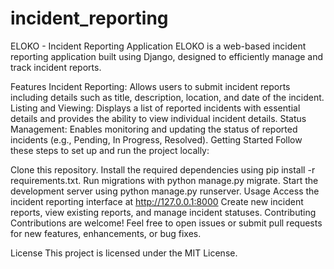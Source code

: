 # incident_reporting
ELOKO - Incident Reporting Application
ELOKO is a web-based incident reporting application built using Django, designed to efficiently manage and track incident reports.

Features
Incident Reporting: Allows users to submit incident reports including details such as title, description, location, and date of the incident.
Listing and Viewing: Displays a list of reported incidents with essential details and provides the ability to view individual incident details.
Status Management: Enables monitoring and updating the status of reported incidents (e.g., Pending, In Progress, Resolved).
Getting Started
Follow these steps to set up and run the project locally:

Clone this repository.
Install the required dependencies using pip install -r requirements.txt.
Run migrations with python manage.py migrate.
Start the development server using python manage.py runserver.
Usage
Access the incident reporting interface at http://127.0.0.1:8000
Create new incident reports, view existing reports, and manage incident statuses.
Contributing
Contributions are welcome! Feel free to open issues or submit pull requests for new features, enhancements, or bug fixes.

License
This project is licensed under the MIT License.
